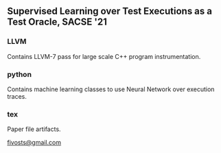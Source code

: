 ## Supervised Learning over Test Executions as a Test Oracle, SACSE '21

### LLVM

Contains LLVM-7 pass for large scale C++ program instrumentation.

### python

Contains machine learning classes to use Neural Network over execution traces.

### tex

Paper file artifacts.

fivosts@gmail.com
